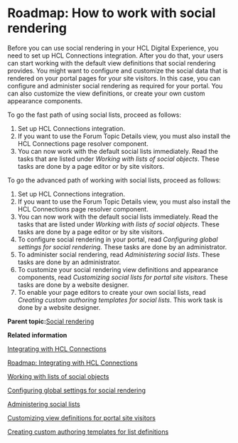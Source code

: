 # Roadmap: How to work with social rendering 

Before you can use social rendering in your HCL Digital Experience, you need to set up HCL Connections integration. After you do that, your users can start working with the default view definitions that social rendering provides. You might want to configure and customize the social data that is rendered on your portal pages for your site visitors. In this case, you can configure and administer social rendering as required for your portal. You can also customize the view definitions, or create your own custom appearance components.

To go the fast path of using social lists, proceed as follows:

1.  Set up HCL Connections integration.
2.  If you want to use the Forum Topic Details view, you must also install the HCL Connections page resolver component.
3.  You can now work with the default social lists immediately. Read the tasks that are listed under *Working with lists of social objects*. These tasks are done by a page editor or by site visitors.

To go the advanced path of working with social lists, proceed as follows:

1.  Set up HCL Connections integration.
2.  If you want to use the Forum Topic Details view, you must also install the HCL Connections page resolver component.
3.  You can now work with the default social lists immediately. Read the tasks that are listed under *Working with lists of social objects*. These tasks are done by a page editor or by site visitors.
4.  To configure social rendering in your portal, read *Configuring global settings for social rendering*. These tasks are done by an administrator.
5.  To administer social rendering, read *Administering social lists*. These tasks are done by an administrator.
6.  To customize your social rendering view definitions and appearance components, read *Customizing social lists for portal site visitors*. These tasks are done by a website designer.
7.  To enable your page editors to create your own social lists, read *Creating custom authoring templates for social lists*. This work task is done by a website designer.

**Parent topic:**[Social rendering ](../social/soc_rendr_ovu.md)

**Related information**  


[Integrating with HCL Connections](../collab/i_coll_t_enable_lc.md)

[Roadmap: Integrating with HCL Connections](../integrate/roadmap_connections.md)

[Working with lists of social objects ](../social/soc_rendr_tsk_socl_list.md)

[Configuring global settings for social rendering ](../social/soc_rendr_cfg_global.md)

[Administering social lists ](../social/soc_rendr_adm_socl_list.md)

[Customizing view definitions for portal site visitors ](../social/soc_rendr_shape_socl_list.md)

[Creating custom authoring templates for list definitions ](../social/soc_rendr_create_cust_auth_templt.md)

